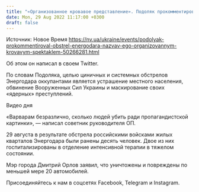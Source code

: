 ```yaml
---
title: "«Организованное кровавое представление». Подоляк прокомментировал обстрел оккупированного Энергодара"
date: Mon, 29 Aug 2022 11:17:00 +0300
draft: false
---
```

Источник: Новое Время https://nv.ua/ukraine/events/podolyak-prokommentiroval-obstrel-energodara-nazvav-ego-organizovannym-krovavym-spektaklem-50266281.html


Об этом он написал в своем Twitter.

По словам Подоляка, целью циничных и системных обстрелов Энергодара оккупантами является устрашение местного населения, обвинение Вооруженных Сил Украины и маскирование своих «ядерных» преступлений.

 Видео дня   

«Варварам безразлично, сколько людей убить ради пропагандистской картинки», — написал советник руководителя ОП.

29 августа в результате обстрела российскими войсками жилых кварталов Энергодара были ранены десять человек. Двое из них госпитализированы в отделение интенсивной терапии в тяжелом состоянии.

Мэр города Дмитрий Орлов заявил, что уничтожены и повреждены по меньшей мере 20 автомобилей.

Присоединяйтесь к нам в соцсетях Facebook, Telegram и Instagram.
